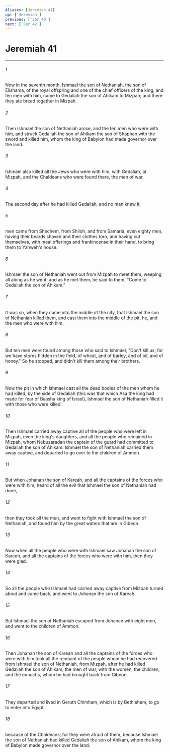```yaml
---
Aliases: [Jeremiah 41]
up: ['Jeremiah']
previous: ['Jer 40']
next: ['Jer 42']
---
```

# Jeremiah 41
***





###### 1 

Now in the seventh month, Ishmael the son of Nethaniah, the son of Elishama, of the royal offspring and one of the chief officers of the king, and ten men with him, came to Gedaliah the son of Ahikam to Mizpah; and there they ate bread together in Mizpah. 



###### 2 

Then Ishmael the son of Nethaniah arose, and the ten men who were with him, and struck Gedaliah the son of Ahikam the son of Shaphan with the sword and killed him, whom the king of Babylon had made governor over the land. 



###### 3 

Ishmael also killed all the Jews who were with him, with Gedaliah, at Mizpah, and the Chaldeans who were found there, the men of war. 



###### 4 

The second day after he had killed Gedaliah, and no man knew it, 



###### 5 

men came from Shechem, from Shiloh, and from Samaria, even eighty men, having their beards shaved and their clothes torn, and having cut themselves, with meal offerings and frankincense in their hand, to bring them to Yahweh's house. 



###### 6 

Ishmael the son of Nethaniah went out from Mizpah to meet them, weeping all along as he went: and as he met them, he said to them, "Come to Gedaliah the son of Ahikam." 



###### 7 

It was so, when they came into the middle of the city, that Ishmael the son of Nethaniah killed them, and cast them into the middle of the pit, he, and the men who were with him. 



###### 8 

But ten men were found among those who said to Ishmael, "Don't kill us; for we have stores hidden in the field, of wheat, and of barley, and of oil, and of honey." So he stopped, and didn't kill them among their brothers. 



###### 9 

Now the pit in which Ishmael cast all the dead bodies of the men whom he had killed, by the side of Gedaliah (this was that which Asa the king had made for fear of Baasha king of Israel), Ishmael the son of Nethaniah filled it with those who were killed. 



###### 10 

Then Ishmael carried away captive all of the people who were left in Mizpah, even the king's daughters, and all the people who remained in Mizpah, whom Nebuzaradan the captain of the guard had committed to Gedaliah the son of Ahikam. Ishmael the son of Nethaniah carried them away captive, and departed to go over to the children of Ammon. 



###### 11 

But when Johanan the son of Kareah, and all the captains of the forces who were with him, heard of all the evil that Ishmael the son of Nethaniah had done, 



###### 12 

then they took all the men, and went to fight with Ishmael the son of Nethaniah, and found him by the great waters that are in Gibeon. 



###### 13 

Now when all the people who were with Ishmael saw Johanan the son of Kareah, and all the captains of the forces who were with him, then they were glad. 



###### 14 

So all the people who Ishmael had carried away captive from Mizpah turned about and came back, and went to Johanan the son of Kareah. 



###### 15 

But Ishmael the son of Nethaniah escaped from Johanan with eight men, and went to the children of Ammon. 



###### 16 

Then Johanan the son of Kareah and all the captains of the forces who were with him took all the remnant of the people whom he had recovered from Ishmael the son of Nethaniah, from Mizpah, after he had killed Gedaliah the son of Ahikam, the men of war, with the women, the children, and the eunuchs, whom he had brought back from Gibeon. 



###### 17 

They departed and lived in Geruth Chimham, which is by Bethlehem, to go to enter into Egypt 



###### 18 

because of the Chaldeans; for they were afraid of them, because Ishmael the son of Nethaniah had killed Gedaliah the son of Ahikam, whom the king of Babylon made governor over the land.
